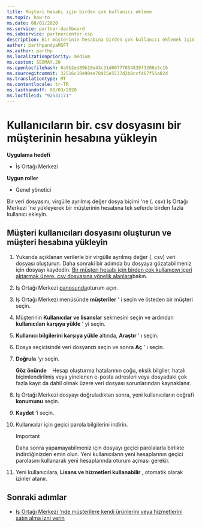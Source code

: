```yaml
---
title: Müşteri hesabı için birden çok kullanıcı ekleme
ms.topic: how-to
ms.date: 08/01/2020
ms.service: partner-dashboard
ms.subservice: partnercenter-csp
description: Bir müşterinin hesabına birden çok kullanıcı eklemek için, virgülle ayrılmış değer (. csv) dosya biçimini kullanarak Iş Ortağı Merkezi 'ne bir veri dosyası yükleyin.
author: parthpandyaMSFT
ms.author: parthp
ms.localizationpriority: medium
ms.custom: SEOMAY.20
ms.openlocfilehash: 0a9b2ed89b10e43c31d00777054839f3208e5c16
ms.sourcegitcommit: 32516c30e90ee78415e5537d2b8ccf467f56a82d
ms.translationtype: MT
ms.contentlocale: tr-TR
ms.lasthandoff: 08/03/2020
ms.locfileid: "92531171"
---
```

# <a name="upload-a-csv-file-of-users-to-a-customers-account"></a>Kullanıcıların bir. csv dosyasını bir müşterinin hesabına yükleyin


**Uygulama hedefi**

- İş Ortağı Merkezi

**Uygun roller**

- Genel yönetici

Bir veri dosyasını, virgülle ayrılmış değer dosya biçimi 'ne (. csv) Iş Ortağı Merkezi 'ne yükleyerek bir müşterinin hesabına tek seferde birden fazla kullanıcı ekleyin. 

## <a name="create-the-file-of-customer-users-and-upload-to-customer-account"></a>Müşteri kullanıcıları dosyasını oluşturun ve müşteri hesabına yükleyin

1. Yukarıda açıklanan verilerle bir virgülle ayrılmış değer (. csv) veri dosyası oluşturun. Daha sonraki bir adımda bu dosyaya gözatabilmeniz için dosyayı kaydedin. [Bir müşteri hesabı için birden çok kullanıcıyı içeri aktarmak üzere. csv dosyasına yönelik alanlara](file-customer-users.md)bakın. 

2. Iş Ortağı Merkezi [panosunda](https://partner.microsoft.com/dashboard)oturum açın.

3. Iş Ortağı Merkezi menüsünde **müşteriler** ' i seçin ve listeden bir müşteri seçin.

4. Müşterinin **Kullanıcılar ve lisanslar** sekmesini seçin ve ardından **kullanıcıları karşıya yükle** ' yi seçin.

5. **Kullanıcı bilgilerini karşıya yükle** altında, **Araştır** ' ı seçin.

6. Dosya seçicisinde veri dosyanızı seçin ve sonra **Aç** ' ı seçin.

7. **Doğrula** 'yı seçin.

    **Göz önünde**    Hesap oluşturma hatalarının çoğu, eksik bilgiler, hatalı biçimlendirilmiş veya yinelenen e-posta adresleri veya dosyadaki çok fazla kayıt da dahil olmak üzere veri dosyası sorunlarından kaynaklanır.

8. Iş Ortağı Merkezi dosyayı doğruladıktan sonra, yeni kullanıcıların coğrafi **konumunu** seçin.
9. **Kaydet** ’i seçin.
10. Kullanıcılar için geçici parola bilgilerini indirin.

    >[!IMPORTANT]
    > Daha sonra yapamayabilmeniz için dosyayı geçici parolalarla birlikte indirdiğinizden emin olun. Yeni kullanıcıların yeni hesaplarının geçici parolasını kullanarak yeni hesaplarında oturum açması gerekir.

11. Yeni kullanıcılara, **Lisans ve hizmetleri kullanabilir** , otomatik olarak izinler atanır. 

## <a name="next-steps"></a>Sonraki adımlar

- [Iş Ortağı Merkezi 'nde müşterilere kendi ürünlerini veya hizmetlerini satın alma izni verin](give-customers-permission.md)

